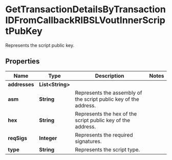 

# GetTransactionDetailsByTransactionIDFromCallbackRIBSLVoutInnerScriptPubKey

Represents the script public key.

## Properties

| Name | Type | Description | Notes |
|------------ | ------------- | ------------- | -------------|
|**addresses** | **List&lt;String&gt;** |  |  |
|**asm** | **String** | Represents the assembly of the script public key of the address. |  |
|**hex** | **String** | Represents the hex of the script public key of the address. |  |
|**reqSigs** | **Integer** | Represents the required signatures. |  |
|**type** | **String** | Represents the script type. |  |



